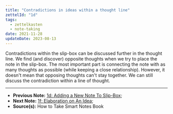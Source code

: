 ```yaml
---
title: "Contradictions in ideas within a thought line"
zettelId: "1d"
tags:
  - zettelkasten
  - note-taking
date: 2021-11-28
updateDate: 2023-08-13
---
```


Contradictions within the slip-box can be discussed further in the thought line. We find (and discover) opposite thoughts when we try to place the note in the slip-box. The most important part is connecting the note with as many thoughts as possible (while keeping a close relationship). However, it doesn't mean that opposing thoughts can't stay together. We can still discuss the contradiction within a line of thought.

---

- **Previous Note:** [1d: Adding a New Note To Slip-Box](/notes/1d/);
- **Next Note:** [1f: Elaboration on An Idea](/notes/1f/);
- **Source(s):** How to Take Smart Notes Book
